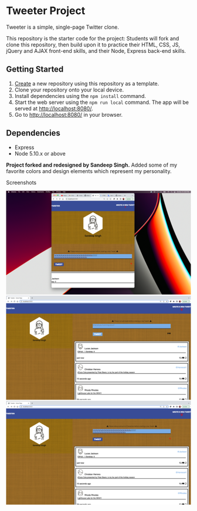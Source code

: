 # Tweeter Project

Tweeter is a simple, single-page Twitter clone.

This repository is the starter code for the project: Students will fork and clone this repository, then build upon it to practice their HTML, CSS, JS, jQuery and AJAX front-end skills, and their Node, Express back-end skills.

## Getting Started

1. [Create](https://docs.github.com/en/repositories/creating-and-managing-repositories/creating-a-repository-from-a-template) a new repository using this repository as a template.
2. Clone your repository onto your local device.
3. Install dependencies using the `npm install` command.
3. Start the web server using the `npm run local` command. The app will be served at <http://localhost:8080/>.
4. Go to <http://localhost:8080/> in your browser.

## Dependencies

- Express
- Node 5.10.x or above

**Project forked and redesigned by Sandeep Singh.**
Added some of my favorite colors and design elements which represent my personality.

Screenshots


![Screenshot of minimized window](https://github.com/sandeepkaurs/tweeter/blob/master/docs/Screenshot%201.png)
![Screenshot of normal tweeter page](https://github.com/sandeepkaurs/tweeter/blob/master/docs/Screenshot%20Normal.png)
![Screenshot of too many characters](https://github.com/sandeepkaurs/tweeter/blob/master/docs/Screenshot-Too%20many%20characters.png)